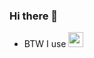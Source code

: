### Hi there 👋

- BTW I use <img height="24" width="24" src="https://icons.iconarchive.com/icons/papirus-team/papirus-apps/256/distributor-logo-archlinux-icon.png" />

<!--
**vggscqq/vggscqq** is a ✨ _special_ ✨ repository because its `README.md` (this file) appears on your GitHub profile.

Here are some ideas to get you started:

- 🔭 I’m currently working on ...
- 🌱 I’m currently learning ...
- 👯 I’m looking to collaborate on ...
- 🤔 I’m looking for help with ...
- 💬 Ask me about ...
- 📫 How to reach me: ...
- 😄 Pronouns: ...
- ⚡ Fun fact: ...
-->
